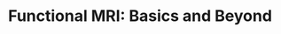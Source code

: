 ---
title: "Functional MRI: Basics and Beyond"
project_id: 
conference_id: ""
presenters:
   - peter_bandettini
summary: "<p>32’nd Annual International Neuropsychological Meeting, Baltimore, MD</p>"
file: /assets/presentations/T147.ppt
filename: T147.ppt
layout: presentation
---